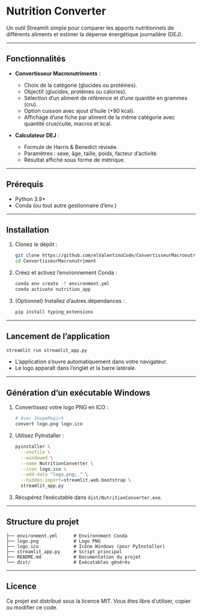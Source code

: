 # Nutrition Converter

Un outil Streamlit simple pour comparer les apports nutritionnels de différents aliments et estimer la dépense énergétique journalière (DEJ).

---

## Fonctionnalités

* **Convertisseur Macronutriments** :

  * Choix de la catégorie (glucides ou protéines).
  * Objectif (glucides, protéines ou calories).
  * Sélection d’un aliment de référence et d’une quantité en grammes (cru).
  * Option cuisson avec ajout d’huile (+90 kcal).
  * Affichage d’une fiche par aliment de la même catégorie avec quantité crue/cuite, macros et kcal.

* **Calculateur DEJ** :

  * Formule de Harris & Benedict révisée.
  * Paramètres : sexe, âge, taille, poids, facteur d’activité.
  * Résultat affiché sous forme de métrique.

---

## Prérequis

* Python 3.9+
* Conda (ou tout autre gestionnaire d’env.)

---

## Installation

1. Clonez le dépôt :

   ```bash
   git clone https://github.com/elValentinoCode/ConvertisseurMacronutriment.git
   cd ConvertisseurMacronutriment
   ```

2. Créez et activez l’environnement Conda :

   ```bash
   conda env create -f environment.yml
   conda activate nutrition_app
   ```

3. (Optionnel) Installez d’autres dépendances :

   ```bash
   pip install typing_extensions
   ```

---

## Lancement de l’application

```bash
streamlit run streamlit_app.py
```

* L’application s’ouvre automatiquement dans votre navigateur.
* Le logo apparaît dans l’onglet et la barre latérale.

---

## Génération d’un exécutable Windows

1. Convertissez votre logo PNG en ICO :

   ```bash
   # Avec ImageMagick
   convert logo.png logo.ico
   ```

2. Utilisez PyInstaller :

   ```bash
   pyinstaller \
     --onefile \
     --windowed \
     --name NutritionConverter \
     --icon logo.ico \
     --add-data "logo.png;." \
     --hidden-import=streamlit.web.bootstrap \
     streamlit_app.py
   ```

3. Récupérez l’exécutable dans `dist/NutritionConverter.exe`.

---

## Structure du projet

```
├── environment.yml      # Environnment Conda
├── logo.png             # Logo PNG
├── logo.ico             # Icône Windows (pour PyInstaller)
├── streamlit_app.py     # Script principal
├── README.md            # Documentation du projet
└── dist/                # Exécutables générés
```

---

## Licence

Ce projet est distribué sous la licence MIT. Vous êtes libre d’utiliser, copier ou modifier ce code.

